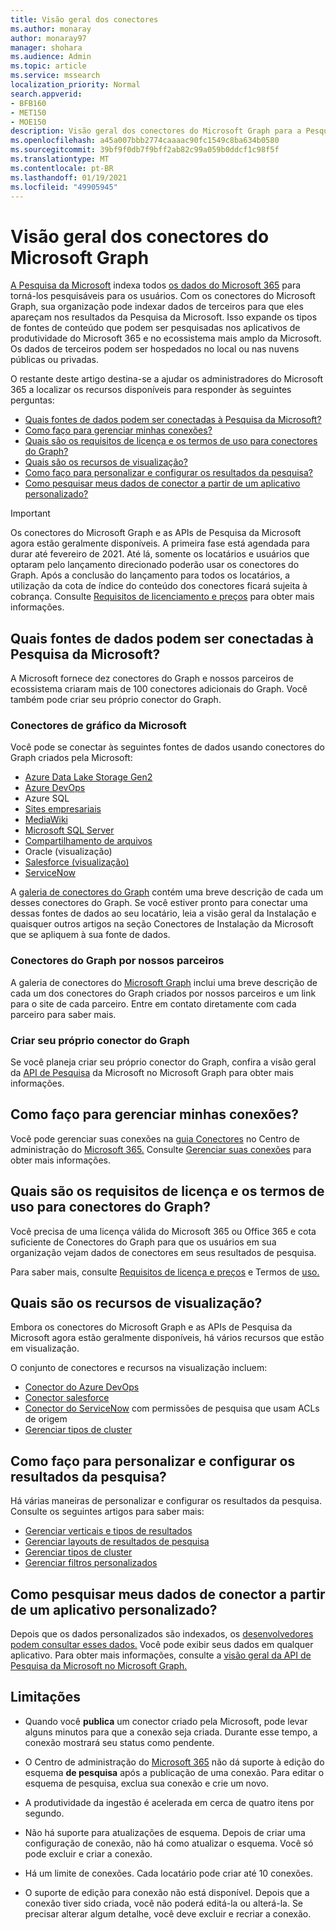 ```yaml
---
title: Visão geral dos conectores
ms.author: monaray
author: monaray97
manager: shohara
ms.audience: Admin
ms.topic: article
ms.service: mssearch
localization_priority: Normal
search.appverid:
- BFB160
- MET150
- MOE150
description: Visão geral dos conectores do Microsoft Graph para a Pesquisa da Microsoft
ms.openlocfilehash: a45a007bbb2774caaaac90fc1549c8ba634b0580
ms.sourcegitcommit: 39bf9f0db7f9bff2ab82c99a059b0ddcf1c98f5f
ms.translationtype: MT
ms.contentlocale: pt-BR
ms.lasthandoff: 01/19/2021
ms.locfileid: "49905945"
---
```

# <a name="overview-of-microsoft-graph-connectors"></a>Visão geral dos conectores do Microsoft Graph

[A Pesquisa da Microsoft](https://docs.microsoft.com/microsoftsearch/overview-microsoft-search) indexa todos [os dados do Microsoft 365](https://www.microsoft.com/microsoft-365) para torná-los pesquisáveis para os usuários. Com os conectores do Microsoft Graph, sua organização pode indexar dados de terceiros para que eles apareçam nos resultados da Pesquisa da Microsoft. Isso expande os tipos de fontes de conteúdo que podem ser pesquisadas nos aplicativos de produtividade do Microsoft 365 e no ecossistema mais amplo da Microsoft. Os dados de terceiros podem ser hospedados no local ou nas nuvens públicas ou privadas.

<!---link Microsoft Graph reference in line 19 when we have access to relevant documentation--->

O restante deste artigo destina-se a ajudar os administradores do Microsoft 365 a localizar os recursos disponíveis para responder às seguintes perguntas:

* [Quais fontes de dados podem ser conectadas à Pesquisa da Microsoft?](#what-data-sources-can-be-connected-to-microsoft-search)
* [Como faço para gerenciar minhas conexões?](#how-do-i-manage-my-connections)
* [Quais são os requisitos de licença e os termos de uso para conectores do Graph?](#what-are-the-license-requirements-and-terms-of-use-for-graph-connectors)
* [Quais são os recursos de visualização?](#what-are-the-preview-features)
* [Como faço para personalizar e configurar os resultados da pesquisa?](#how-do-i-customize-and-configure-search-results)
* [Como pesquisar meus dados de conector a partir de um aplicativo personalizado?](#how-do-i-search-my-connector-data-from-a-custom-application)

<!---Modify to another note that is more accurate after rollout completion--->
> [!IMPORTANT]
> Os conectores do Microsoft Graph e as APIs de Pesquisa da Microsoft agora estão geralmente disponíveis. A primeira fase está agendada para durar até fevereiro de 2021. Até lá, somente os locatários [](https://docs.microsoft.com/office365/admin/manage/release-options-in-office-365?view=o365-worldwide&preserve-view=true) e usuários que optaram pelo lançamento direcionado poderão usar os conectores do Graph. Após a conclusão do lançamento para todos os locatários, a utilização da cota de índice do conteúdo dos conectores ficará sujeita à cobrança. Consulte [Requisitos de licenciamento e preços](licensing.md) para obter mais informações.

<!---Add Value, scenario, example, and/or graphic in December updates--->
<!---Probably remove architecture section below
## Architecture

The following architectural diagram of the Microsoft Graph platform shows how Graph connector content flows through content indexing to user results in [Microsoft Search](https://docs.microsoft.com/microsoftsearch/overview-microsoft-search) clients. The rest of this section explains each of the key building blocks in the diagram.

![Diagram: on-premises and cloud-based data is pulled by connectors and indexed by the Microsoft Search API, and then the Microsoft Search service delivers the results to users.](media/connectors-overview/highlevel-connectors.png)
Graph connectors can pull data from cloud-based (SaaS) data sources and on-premises data stores. The above diagram shows connections to only two data sources, but you can add connections to up ten sources per tenant.

The Microsoft Graph Connectors API instantiates one connection per data source. Then, the API indexes and stores the data. Established connections interact with Microsoft Search, so users can get search results.

You can use the Microsoft 365 [admin center](https://admin.microsoft.com) to setup and manage any of the Graph connectors by Microsoft. The admin center has a simple user interface that makes it easy to establish the connection to your data source, and monitor connection status and utilization.

***Edit paragraph below**_
To create a _*connection** to a data source, admins need authenticated access to the data and the entire content repository. The data is fed to the graph connector service for indexing.--->

## <a name="what-data-sources-can-be-connected-to-microsoft-search"></a>Quais fontes de dados podem ser conectadas à Pesquisa da Microsoft?

A Microsoft fornece dez conectores do Graph e nossos parceiros de ecossistema criaram mais de 100 conectores adicionais do Graph. Você também pode criar seu próprio conector do Graph. 

### <a name="graph-connectors-by-microsoft"></a>Conectores de gráfico da Microsoft

Você pode se conectar às seguintes fontes de dados usando conectores do Graph criados pela Microsoft:

<!---Need to add a few links below when docs exist--->
* [Azure Data Lake Storage Gen2](azure-data-lake-connector.md)
* [Azure DevOps](azure-devops-connector.md)
* Azure SQL
* [Sites empresariais](enterprise-web-connector.md)
* [MediaWiki](mediawiki-connector.md)
* [Microsoft SQL Server](MSSQL-connector.md)
* [Compartilhamento de arquivos](fileshare-connector.md)
* Oracle (visualização)
* [Salesforce (visualização)](salesforce-connector.md)
* [ServiceNow](servicenow-connector.md)

A [galeria de conectores do Graph](connectors-gallery.md) contém uma breve descrição de cada um desses conectores do Graph. Se você estiver pronto para conectar uma dessas fontes de [](configure-connector.md) dados ao seu locatário, leia a visão geral da Instalação e quaisquer outros artigos na seção Conectores de Instalação da Microsoft que se apliquem à sua fonte de dados.

### <a name="graph-connectors-by-our-partners"></a>Conectores do Graph por nossos parceiros

A galeria de conectores do [Microsoft Graph](connectors-gallery.md) inclui uma breve descrição de cada um dos conectores do Graph criados por nossos parceiros e um link para o site de cada parceiro. Entre em contato diretamente com cada parceiro para saber mais.

### <a name="build-your-own-graph-connector"></a>Criar seu próprio conector do Graph

Se você planeja criar seu próprio conector do Graph, confira a visão geral da [API de Pesquisa](https://docs.microsoft.com/graph/search-concept-overview) da Microsoft no Microsoft Graph para obter mais informações.

## <a name="how-do-i-manage-my-connections"></a>Como faço para gerenciar minhas conexões?

Você pode gerenciar suas conexões na [guia Conectores](https://admin.microsoft.com/Adminportal/Home#/MicrosoftSearch/Connectors) no Centro de administração do [Microsoft 365.](https://admin.microsoft.com/) Consulte [Gerenciar suas conexões](manage-connector.md) para obter mais informações.

## <a name="what-are-the-license-requirements-and-terms-of-use-for-graph-connectors"></a>Quais são os requisitos de licença e os termos de uso para conectores do Graph?

Você precisa de uma licença válida do Microsoft 365 ou Office 365 e cota suficiente de Conectores do Graph para que os usuários em sua organização vejam dados de conectores em seus resultados de pesquisa.

Para saber mais, consulte [Requisitos de licença e preços](licensing.md) e Termos de [uso.](terms-of-use.md)

## <a name="what-are-the-preview-features"></a>Quais são os recursos de visualização?

Embora os conectores do Microsoft Graph e as APIs de Pesquisa da Microsoft agora estão geralmente disponíveis, há vários recursos que estão em visualização.

O conjunto de conectores e recursos na visualização incluem:

* [Conector do Azure DevOps](azure-devops-connector.md)
* [Conector salesforce](salesforce-connector.md)
* [Conector do ServiceNow](servicenow-connector.md) com permissões de pesquisa que usam ACLs de origem
* [Gerenciar tipos de cluster](result-cluster.md)

## <a name="how-do-i-customize-and-configure-search-results"></a>Como faço para personalizar e configurar os resultados da pesquisa?

Há várias maneiras de personalizar e configurar os resultados da pesquisa. Consulte os seguintes artigos para saber mais:

* [Gerenciar verticais e tipos de resultados](customize-search-page.md)
* [Gerenciar layouts de resultados de pesquisa](customize-results-layout.md)
* [Gerenciar tipos de cluster](result-cluster.md)
* [Gerenciar filtros personalizados](custom-filters.md)

## <a name="how-do-i-search-my-connector-data-from-a-custom-application"></a>Como pesquisar meus dados de conector a partir de um aplicativo personalizado?

Depois que os dados personalizados são indexados, os [desenvolvedores podem consultar esses dados.](https://docs.microsoft.com/graph/search-concept-custom-types) Você pode exibir seus dados em qualquer aplicativo. Para obter mais informações, consulte a [visão geral da API de Pesquisa da Microsoft no Microsoft Graph.](https://docs.microsoft.com/graph/search-concept-overview)

## <a name="limitations"></a>Limitações

* Quando você **publica** um conector criado pela Microsoft, pode levar alguns minutos para que a conexão seja criada. Durante esse tempo, a conexão mostrará seu status como pendente.

* O Centro de administração do [Microsoft 365](https://admin.microsoft.com) não dá suporte à edição do esquema **de pesquisa** após a publicação de uma conexão. Para editar o esquema de pesquisa, exclua sua conexão e crie um novo.

* A produtividade da ingestão é acelerada em cerca de quatro itens por segundo.

* Não há suporte para atualizações de esquema. Depois de criar uma configuração de conexão, não há como atualizar o esquema. Você só pode excluir e criar a conexão.

* Há um limite de conexões. Cada locatário pode criar até 10 conexões.

* O suporte de edição para conexão não está disponível. Depois que a conexão tiver sido criada, você não poderá editá-la ou alterá-la. Se precisar alterar algum detalhe, você deve excluir e recriar a conexão.
